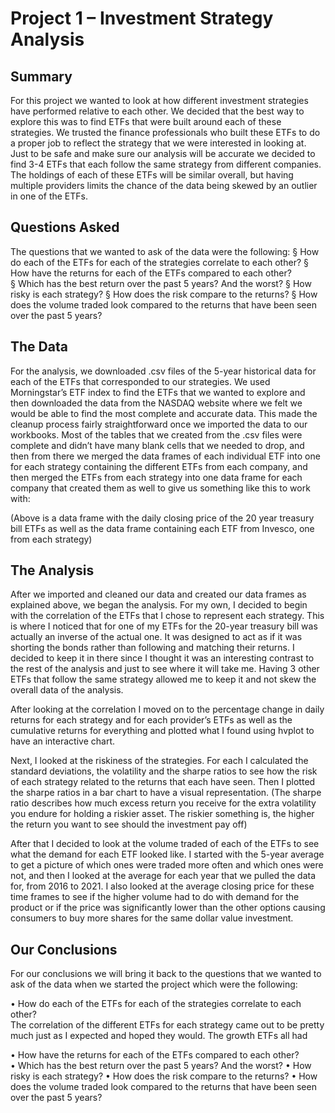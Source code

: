 # Project 1 – Investment Strategy Analysis
## Summary
For this project we wanted to look at how different investment strategies have performed relative to each other.  We decided that the best way to explore this was to find ETFs that were built around each of these strategies.  We trusted the finance professionals who built these ETFs to do a proper job to reflect the strategy that we were interested in looking at.  Just to be safe and make sure our analysis will be accurate we decided to find 3-4 ETFs that each follow the same strategy from different companies.  The holdings of each of these ETFs will be similar overall, but having multiple providers limits the chance of the data being skewed by an outlier in one of the ETFs.  

## Questions Asked
The questions that we wanted to ask of the data were the following:
§	How do each of the ETFs for each of the strategies correlate to each other?
§	How have the returns for each of the ETFs compared to each other?  
§	Which has the best return over the past 5 years? And the worst?
§	How risky is each strategy?
§	How does the risk compare to the returns?
§	How does the volume traded look compared to the returns that have been seen over the past 5 years?

## The Data
For the analysis, we downloaded .csv files of the 5-year historical data for each of the ETFs that corresponded to our strategies.  We used Morningstar’s ETF index to find the ETFs that we wanted to explore and then downloaded the data from the NASDAQ website where we felt we would be able to find the most complete and accurate data.  This made the cleanup process fairly straightforward once we imported the data to our workbooks.  Most of the tables that we created from the .csv files were complete and didn’t have many blank cells that we needed to drop, and then from there we merged the data frames of each individual ETF into one for each strategy containing the different ETFs from each company, and then merged the ETFs from each strategy into one data frame for each company that created them as well to give us something like this to work with:
 
(Above is a data frame with the daily closing price of the 20 year treasury bill ETFs as well as the data frame containing each ETF from Invesco, one from each strategy)

## The Analysis
After we imported and cleaned our data and created our data frames as explained above, we began the analysis.  For my own, I decided to begin with the correlation of the ETFs that I chose to represent each strategy.  This is where I noticed that for one of my ETFs for the 20-year treasury bill was actually an inverse of the actual one.  It was designed to act as if it was shorting the bonds rather than following and matching their returns.  I decided to keep it in there since I thought it was an interesting contrast to the rest of the analysis and just to see where it will take me.  Having 3 other ETFs that follow the same strategy allowed me to keep it and not skew the overall data of the analysis.  

After looking at the correlation I moved on to the percentage change in daily returns for each strategy and for each provider’s ETFs as well as the cumulative returns for everything and plotted what I found using hvplot to have an interactive chart.  

Next, I looked at the riskiness of the strategies.  For each I calculated the standard deviations, the volatility and the sharpe ratios to see how the risk of each strategy related to the returns that each have seen.  Then I plotted the sharpe ratios in a bar chart to have a visual representation. (The sharpe ratio describes how much excess return you receive for the extra volatility you endure for holding a riskier asset.  The riskier something is, the higher the return you want to see should the investment pay off)

After that I decided to look at the volume traded of each of the ETFs to see what the demand for each ETF looked like.  I started with the 5-year average to get a picture of which ones were traded more often and which ones were not, and then I looked at the average for each year that we pulled the data for, from 2016 to 2021. I also looked at the average closing price for these time frames to see if the higher volume had to do with demand for the product or if the price was significantly lower than the other options causing consumers to buy more shares for the same dollar value investment.  

## Our Conclusions 

For our conclusions we will bring it back to the questions that we wanted to ask of the data when we started the project which were the following: 

  
•	How do each of the ETFs for each of the strategies correlate to each other?   
The correlation of the different ETFs for each strategy came out to be pretty much just as I expected and hoped they would.  The growth ETFs all had 

•	How have the returns for each of the ETFs compared to each other?  
•	Which has the best return over the past 5 years? And the worst?
•	How risky is each strategy?
•	How does the risk compare to the returns?
•	How does the volume traded look compared to the returns that have been seen over the past 5 years?

